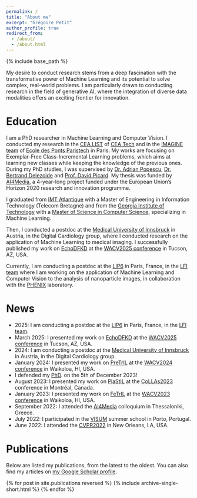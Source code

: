 ```yaml
---
permalink: /
title: "About me"
excerpt: "Grégoire Petit"
author_profile: true
redirect_from: 
  - /about/
  - /about.html
---
```


{% include base_path %}

My desire to conduct research stems from a deep fascination with the transformative power of Machine Learning and its potential to solve complex, real-world problems. I am particularly drawn to conducting research in the field of generative AI, where the integration of diverse data modalities offers an exciting frontier for innovation.

Education
======
I am a PhD researcher in Machine Learning and Computer Vision. I conducted my research in the [CEA LIST](https://list.cea.fr) of [CEA Tech](https://www.cea-tech.fr) and in the [IMAGINE team](http://imagine.enpc.fr/) of [Ecole des Ponts Paristech](http://www.enpc.fr/) in Paris. My works are focusing on Exemplar-Free Class-Incremental Learning problems, which aims at learning new classes while keeping the knowledge of the previous ones. During my PhD studies, I was supervised by [Dr. Adrian Popescu](https://scholar.google.com/citations?user=fjsa2GYAAAAJ), [Dr. Bertrand Delezoide](https://scholar.google.fr/citations?user=IZczNpUAAAAJ) and [Prof. David Picard](https://davidpicard.github.io).
My thesis was funded by [AI4Media](https://www.ai4media.eu/), a 4-year-long project funded under the European Union’s Horizon 2020 research and innovation programme.

I graduated from [IMT Atlantique](https://www.imt-atlantique.fr/en) with a Master of Engineering in Information Technology (Telecom Bretagne) and from the [Georgia Institute of Technology](https://www.gatech.edu/) with a [Master of Science in Computer Science](https://catalog.gatech.edu/programs/computer-science-ms/), specializing in Machine Learning.

Then, I conducted a postdoc at the [Medical University of Innsbruck](https://www.i-med.ac.at/) in Austria, in the Digital Cardiology group, where I conducted research on the application of Machine Learning to medical imaging. I successfully published my work on [EchoDFKD](https://gregoirepetit.github.io/projects/EchoDFKD) at the [WACV2025 conference](https://wacv2025.thecvf.com/) in Tucson, AZ, USA.

Currently, I am conducting a postdoc at the [LIP6](https://www.lip6.fr/) in Paris, France, in the [LFI team](https://lfi.lip6.fr/) where I am working on the application of Machine Learning and Computer Vision to the analysis of nanoparticle images, in collaboration with the [PHENIX](https://www.phenix.cnrs.fr/) laboratory.

News
======
- 2025: I am conducting a postdoc at the [LIP6](https://www.lip6.fr/) in Paris, France, in the [LFI team](https://lfi.lip6.fr/).
- March 2025: I presented my work on [EchoDFKD](https://gregoirepetit.github.io/projects/EchoDFKD) at the [WACV2025 conference](https://wacv2025.thecvf.com/) in Tucson, AZ, USA.
- 2024: I am conducting a postdoc at the [Medical University of Innsbruck](https://www.i-med.ac.at/) in Austria, in the Digital Cardiology group.
- January 2024: I presented my work on [PreTrIL](https://gregoirepetit.github.io/projects/PreTrIL) at the [WACV2024 conference](https://wacv2024.thecvf.com/) in Waikoloa, HI, USA.
- I defended my [PhD](https://gregoirepetit.github.io/thesis/).  on the 5th of December 2023!
- August 2023: I presented my work on [PlaStIL](https://gregoirepetit.github.io/projects/PlaStIL) at the [CoLLAs2023](https://lifelong-ml.cc/) conference in Montréal, Canada.
- January 2023: I presented my work on [FeTrIL](https://gregoirepetit.github.io/projects/FeTrIL) at the [WACV2023 conference](https://wacv2023.thecvf.com/) in Waikoloa, HI, USA.
- September 2022: I attended the [AI4Media](https://www.ai4media.eu) colloquium in Thessaloniki, Greece.
- July 2022: I participated in the [VISUM](https://visum.inesctec.pt/) summer school in Porto, Portugal.
- June 2022: I attended the [CVPR2022](https://cvpr2022.thecvf.com/) in New Orleans, LA, USA.

Publications
======
Below are listed my publications, from the latest to the oldest. You can also find my articles on [my Google Scholar profile](https://scholar.google.com/citations?user=oKWj7yQAAAAJ).

{% for post in site.publications reversed %}
  {% include archive-single-short.html %}
{% endfor %}
